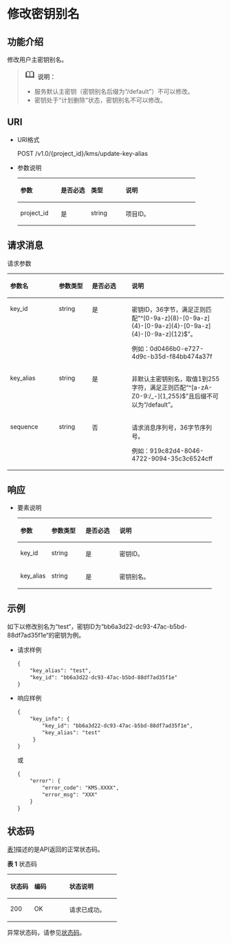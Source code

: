 # 修改密钥别名<a name="dew_02_0026"></a>

## 功能介绍<a name="section6685482991125"></a>

修改用户主密钥别名。

>![](public_sys-resources/icon-note.gif) **说明：**   
>-   服务默认主密钥（密钥别名后缀为“/default”）不可以修改。  
>-   密钥处于“计划删除“状态，密钥别名不可以修改。  

## URI<a name="section3191906891125"></a>

-   URI格式

    POST /v1.0/\{project\_id\}/kms/update-key-alias

-   参数说明

    <a name="table6116459691125"></a>
    <table><thead align="left"><tr id="row2741617991125"><th class="cellrowborder" valign="top" width="22.74%" id="mcps1.1.5.1.1"><p id="p611804291125"><a name="p611804291125"></a><a name="p611804291125"></a>参数</p>
    </th>
    <th class="cellrowborder" valign="top" width="16.919999999999998%" id="mcps1.1.5.1.2"><p id="p2579942291125"><a name="p2579942291125"></a><a name="p2579942291125"></a>是否必选</p>
    </th>
    <th class="cellrowborder" valign="top" width="19.55%" id="mcps1.1.5.1.3"><p id="p937843891125"><a name="p937843891125"></a><a name="p937843891125"></a>类型</p>
    </th>
    <th class="cellrowborder" valign="top" width="40.79%" id="mcps1.1.5.1.4"><p id="p2145602791125"><a name="p2145602791125"></a><a name="p2145602791125"></a>说明</p>
    </th>
    </tr>
    </thead>
    <tbody><tr id="row6021661291125"><td class="cellrowborder" valign="top" width="22.74%" headers="mcps1.1.5.1.1 "><p id="p4570740291125"><a name="p4570740291125"></a><a name="p4570740291125"></a>project_id</p>
    </td>
    <td class="cellrowborder" valign="top" width="16.919999999999998%" headers="mcps1.1.5.1.2 "><p id="p1131205291125"><a name="p1131205291125"></a><a name="p1131205291125"></a>是</p>
    </td>
    <td class="cellrowborder" valign="top" width="19.55%" headers="mcps1.1.5.1.3 "><p id="p4386100291125"><a name="p4386100291125"></a><a name="p4386100291125"></a>string</p>
    </td>
    <td class="cellrowborder" valign="top" width="40.79%" headers="mcps1.1.5.1.4 "><p id="p6308031091125"><a name="p6308031091125"></a><a name="p6308031091125"></a>项目ID。</p>
    </td>
    </tr>
    </tbody>
    </table>


## 请求消息<a name="section3085187891125"></a>

请求参数 

<a name="table6419419691821"></a>
<table><thead align="left"><tr id="row3033405791821"><th class="cellrowborder" valign="top" width="22.447755224477554%" id="mcps1.1.5.1.1"><p id="p4113955391821"><a name="p4113955391821"></a><a name="p4113955391821"></a>参数名</p>
</th>
<th class="cellrowborder" valign="top" width="15.308469153084694%" id="mcps1.1.5.1.2"><p id="p4396951091821"><a name="p4396951091821"></a><a name="p4396951091821"></a>参数类型</p>
</th>
<th class="cellrowborder" valign="top" width="18.36816318368163%" id="mcps1.1.5.1.3"><p id="p476054391821"><a name="p476054391821"></a><a name="p476054391821"></a>是否必选</p>
</th>
<th class="cellrowborder" valign="top" width="43.87561243875613%" id="mcps1.1.5.1.4"><p id="p5005970191821"><a name="p5005970191821"></a><a name="p5005970191821"></a>说明</p>
</th>
</tr>
</thead>
<tbody><tr id="row2830395191821"><td class="cellrowborder" valign="top" width="22.447755224477554%" headers="mcps1.1.5.1.1 "><p id="p3801801143225"><a name="p3801801143225"></a><a name="p3801801143225"></a>key_id</p>
</td>
<td class="cellrowborder" valign="top" width="15.308469153084694%" headers="mcps1.1.5.1.2 "><p id="p39510499143225"><a name="p39510499143225"></a><a name="p39510499143225"></a>string</p>
</td>
<td class="cellrowborder" valign="top" width="18.36816318368163%" headers="mcps1.1.5.1.3 "><p id="p46233878143225"><a name="p46233878143225"></a><a name="p46233878143225"></a>是</p>
</td>
<td class="cellrowborder" valign="top" width="43.87561243875613%" headers="mcps1.1.5.1.4 "><p id="p53956617143225"><a name="p53956617143225"></a><a name="p53956617143225"></a>密钥ID，36字节，满足正则匹配“^[0-9a-z]{8}-[0-9a-z]{4}-[0-9a-z]{4}-[0-9a-z]{4}-[0-9a-z]{12}$”。</p>
<p id="p10107472143225"><a name="p10107472143225"></a><a name="p10107472143225"></a>例如：0d0466b0-e727-4d9c-b35d-f84bb474a37f</p>
</td>
</tr>
<tr id="row601748291821"><td class="cellrowborder" valign="top" width="22.447755224477554%" headers="mcps1.1.5.1.1 "><p id="p13453928143217"><a name="p13453928143217"></a><a name="p13453928143217"></a>key_alias</p>
</td>
<td class="cellrowborder" valign="top" width="15.308469153084694%" headers="mcps1.1.5.1.2 "><p id="p16026366143217"><a name="p16026366143217"></a><a name="p16026366143217"></a>string</p>
</td>
<td class="cellrowborder" valign="top" width="18.36816318368163%" headers="mcps1.1.5.1.3 "><p id="p23067306143217"><a name="p23067306143217"></a><a name="p23067306143217"></a>是</p>
</td>
<td class="cellrowborder" valign="top" width="43.87561243875613%" headers="mcps1.1.5.1.4 "><p id="p56512465143217"><a name="p56512465143217"></a><a name="p56512465143217"></a>非默认主密钥别名，取值1到255字符，满足正则匹配“^[a-zA-Z0-9:/_-]{1,255}$”且后缀不可以为“/default”。</p>
</td>
</tr>
<tr id="row315093291821"><td class="cellrowborder" valign="top" width="22.447755224477554%" headers="mcps1.1.5.1.1 "><p id="p5389896591821"><a name="p5389896591821"></a><a name="p5389896591821"></a>sequence</p>
</td>
<td class="cellrowborder" valign="top" width="15.308469153084694%" headers="mcps1.1.5.1.2 "><p id="p374008391821"><a name="p374008391821"></a><a name="p374008391821"></a>string</p>
</td>
<td class="cellrowborder" valign="top" width="18.36816318368163%" headers="mcps1.1.5.1.3 "><p id="p3451131791821"><a name="p3451131791821"></a><a name="p3451131791821"></a>否</p>
</td>
<td class="cellrowborder" valign="top" width="43.87561243875613%" headers="mcps1.1.5.1.4 "><p id="p13154914142714"><a name="p13154914142714"></a><a name="p13154914142714"></a>请求消息序列号，36字节序列号。</p>
<p id="p4395331691821"><a name="p4395331691821"></a><a name="p4395331691821"></a>例如：919c82d4-8046-4722-9094-35c3c6524cff</p>
</td>
</tr>
</tbody>
</table>

## 响应<a name="section955024991125"></a>

-   要素说明

    <a name="table4661953591125"></a>
    <table><thead align="left"><tr id="row5741486791125"><th class="cellrowborder" valign="top" width="15.98%" id="mcps1.1.5.1.1"><p id="p2009266891125"><a name="p2009266891125"></a><a name="p2009266891125"></a>参数</p>
    </th>
    <th class="cellrowborder" valign="top" width="17.48%" id="mcps1.1.5.1.2"><p id="p1689338191125"><a name="p1689338191125"></a><a name="p1689338191125"></a>参数类型</p>
    </th>
    <th class="cellrowborder" valign="top" width="17.48%" id="mcps1.1.5.1.3"><p id="p2618658291125"><a name="p2618658291125"></a><a name="p2618658291125"></a>是否必选</p>
    </th>
    <th class="cellrowborder" valign="top" width="49.059999999999995%" id="mcps1.1.5.1.4"><p id="p4073839291125"><a name="p4073839291125"></a><a name="p4073839291125"></a>说明</p>
    </th>
    </tr>
    </thead>
    <tbody><tr id="row1147544291125"><td class="cellrowborder" valign="top" width="15.98%" headers="mcps1.1.5.1.1 "><p id="p708028792054"><a name="p708028792054"></a><a name="p708028792054"></a>key_id</p>
    </td>
    <td class="cellrowborder" valign="top" width="17.48%" headers="mcps1.1.5.1.2 "><p id="p3663236692054"><a name="p3663236692054"></a><a name="p3663236692054"></a>string</p>
    </td>
    <td class="cellrowborder" valign="top" width="17.48%" headers="mcps1.1.5.1.3 "><p id="p1443169492054"><a name="p1443169492054"></a><a name="p1443169492054"></a>是</p>
    </td>
    <td class="cellrowborder" valign="top" width="49.059999999999995%" headers="mcps1.1.5.1.4 "><p id="p2811658392054"><a name="p2811658392054"></a><a name="p2811658392054"></a>密钥ID。</p>
    </td>
    </tr>
    <tr id="row5657868491125"><td class="cellrowborder" valign="top" width="15.98%" headers="mcps1.1.5.1.1 "><p id="p2878556892054"><a name="p2878556892054"></a><a name="p2878556892054"></a>key_alias</p>
    </td>
    <td class="cellrowborder" valign="top" width="17.48%" headers="mcps1.1.5.1.2 "><p id="p4992964492054"><a name="p4992964492054"></a><a name="p4992964492054"></a>string</p>
    </td>
    <td class="cellrowborder" valign="top" width="17.48%" headers="mcps1.1.5.1.3 "><p id="p1776938992054"><a name="p1776938992054"></a><a name="p1776938992054"></a>是</p>
    </td>
    <td class="cellrowborder" valign="top" width="49.059999999999995%" headers="mcps1.1.5.1.4 "><p id="p3003444392054"><a name="p3003444392054"></a><a name="p3003444392054"></a>密钥别名。</p>
    </td>
    </tr>
    </tbody>
    </table>


## 示例<a name="section32834116430"></a>

如下以修改别名为“test“，密钥ID为“bb6a3d22-dc93-47ac-b5bd-88df7ad35f1e“的密钥为例。

-   请求样例

    ```
    {
        "key_alias": "test",      
        "key_id": "bb6a3d22-dc93-47ac-b5bd-88df7ad35f1e"
    }
    ```

-   响应样例

    ```
    {
        "key_info": {           
            "key_id": "bb6a3d22-dc93-47ac-b5bd-88df7ad35f1e",
            "key_alias": "test"
         }
    }
    ```

    或

    ```
    {
        "error": {
            "error_code": "KMS.XXXX",
            "error_msg": "XXX"
        }
    }
    ```


## 状态码<a name="section3454223421"></a>

[表1](#dew_02_0012_zh-cn_topic_0079615001_table20596071)描述的是API返回的正常状态码。

**表 1**  状态码

<a name="dew_02_0012_zh-cn_topic_0079615001_table20596071"></a>
<table><thead align="left"><tr id="dew_02_0012_zh-cn_topic_0079615001_row9746163"><th class="cellrowborder" valign="top" width="22%" id="mcps1.2.4.1.1"><p id="dew_02_0012_p57545694203043"><a name="dew_02_0012_p57545694203043"></a><a name="dew_02_0012_p57545694203043"></a>状态码</p>
</th>
<th class="cellrowborder" valign="top" width="32%" id="mcps1.2.4.1.2"><p id="dew_02_0012_p4531342288"><a name="dew_02_0012_p4531342288"></a><a name="dew_02_0012_p4531342288"></a>编码</p>
</th>
<th class="cellrowborder" valign="top" width="46%" id="mcps1.2.4.1.3"><p id="dew_02_0012_p30689603203043"><a name="dew_02_0012_p30689603203043"></a><a name="dew_02_0012_p30689603203043"></a>状态说明</p>
</th>
</tr>
</thead>
<tbody><tr id="dew_02_0012_zh-cn_topic_0079615001_row48621261"><td class="cellrowborder" valign="top" width="22%" headers="mcps1.2.4.1.1 "><p id="dew_02_0012_zh-cn_topic_0079615001_p46008046"><a name="dew_02_0012_zh-cn_topic_0079615001_p46008046"></a><a name="dew_02_0012_zh-cn_topic_0079615001_p46008046"></a>200</p>
</td>
<td class="cellrowborder" valign="top" width="32%" headers="mcps1.2.4.1.2 "><p id="dew_02_0012_p7538425819"><a name="dew_02_0012_p7538425819"></a><a name="dew_02_0012_p7538425819"></a>OK</p>
</td>
<td class="cellrowborder" valign="top" width="46%" headers="mcps1.2.4.1.3 "><p id="dew_02_0012_zh-cn_topic_0079615001_p35664277"><a name="dew_02_0012_zh-cn_topic_0079615001_p35664277"></a><a name="dew_02_0012_zh-cn_topic_0079615001_p35664277"></a>请求已成功。</p>
</td>
</tr>
</tbody>
</table>

异常状态码，请参见[状态码](状态码.md)。

